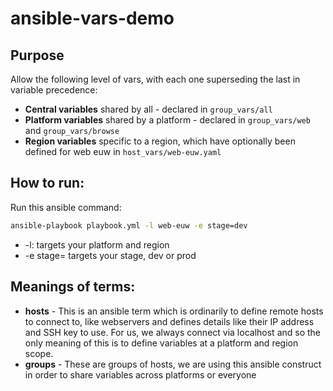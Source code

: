 # ansible-vars-demo


## Purpose

Allow the following level of vars, with each one superseding the last in variable precedence:
* **Central variables** shared by all - declared in `group_vars/all`
* **Platform variables** shared by a platform - declared in `group_vars/web` and `group_vars/browse`
* **Region variables** specific to a region, which have optionally been defined for web euw in `host_vars/web-euw.yaml`


## How to run:

Run this ansible command:
```bash
ansible-playbook playbook.yml -l web-euw -e stage=dev
```

* -l: targets your platform and region
* -e stage= targets your stage, dev or prod

## Meanings of terms:

* **hosts** - This is an ansible term which is ordinarily to define remote hosts to connect to, like webservers and defines details like their IP address and SSH key to use. For us, we always connect via localhost and so the only meaning of this is to define variables at a platform and region scope.
* **groups** - These are groups of hosts, we are using this ansible construct in order to share variables across platforms or everyone
